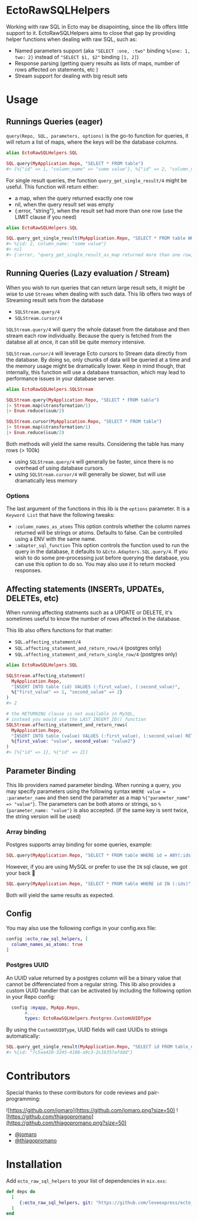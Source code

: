 # EctoRawSQLHelpers

Working with raw SQL in Ecto may be disapointing, since the lib offers little support to it.
EctoRawSQLHelpers aims to close that gap by providing helper functions when dealing with raw SQL, such as:
- Named parameters support (aka `"SELECT :one, :two"` binding `%{one: 1, two: 2}` instead of `"SELECT $1, $2"` binding `[1, 2]`)
- Response parsing (getting query results as lists of maps, number of rows affected on statements, etc )
- Stream support for dealing with big result sets

# Usage 

## Runnings Queries (eager)

`query(Repo, SQL, parameters, options)` is the go-to function for queries, it will return a list of maps, where the keys will be the database columns.
```elixir
alias EctoRawSQLHelpers.SQL

SQL.query(MyApplication.Repo, "SELECT * FROM table")
#> [%{"id" => 1, "column_name" => "some value"}, %{"id" => 2, "column_name" => "some value"}]
```


For single result queries, the function `query_get_single_result/4` might be useful. This function will return either:
- a map, when the query returned exactly one row
- nil, when the query result set was empty
- {:error, "string"}, when the result set had more than one row (use the LIMIT clause if you need)

```elixir
alias EctoRawSQLHelpers.SQL

SQL.query_get_single_result(MyApplication.Repo, "SELECT * FROM table WHERE id = :id", %{id: 2}, column_names_as_atoms: true)
#> %{id: 2, column_name: "some value"}
#> nil
#> {:error, "query_get_single_result_as_map returned more than one row, 2 rows returned"}

```

## Running Queries (Lazy evaluation / Stream)
When you wish to run queries that can return large result sets, it might be wise to use `Streams` when dealing with such data.
This lib offers two ways of Streaming result sets from the database
- `SQLStream.query/4`
- `SQLStream.cursor/4`

`SQLStream.query/4` will query the whole dataset from the database and then stream each row individually. Because the query is fetched from the databse all at once, it can still be quite memory intensive.

`SQLStream.cursor/4` will leverage Ecto cursors to Stream data directly from the database. By doing so, only chunks of data will be queried at a time and the memory usage might be dramatically lower.
Keep in mind though, that internally, this function will use a database transaction, which may lead to performance issues in your database server.

```elixir
alias EctoRawSQLHelpers.SQLStream

SQLStream.query(MyApplication.Repo, "SELECT * FROM table")
|> Stream.map(&transformation/1)
|> Enum.reduce(&sum/2)

SQLStream.cursor(MyApplication.Repo, "SELECT * FROM table")
|> Stream.map(&transformation/1)
|> Enum.reduce(&sum/2)
```
Both methods will yield the same results. Considering the table has many rows (> 100k)
- using `SQLStream.query/4` will generally be faster, since there is no overhead of using database cursors.
- using `SQLStream.cursor/4` will generally be slower, but will use dramatically less memory 

### Options

The last argument of the functions in this lib is the `options` parameter. It is a `Keyword List` that have the following tweaks: 
- `:column_names_as_atoms` This option controls whether the column names returned will be strings or atoms. Defaults to false. Can be controlled using a ENV with the same name.
- `:adapter_sql_function` This option controls the function used to run the query in the database, it defaults to `&Ecto.Adapters.SQL.query/4`. If you wish to do some pre-processing just before querying the database, you can use this option to do so. You may also use it to return mocked responses.

## Affecting statements (INSERTs, UPDATEs, DELETEs, etc)
When running affecting statments such as a UPDATE or DELETE, it's sometimes useful to know the number of rows affected in the database.

This lib also offers functions for that matter:
- `SQL.affecting_statement/4`
- `SQL.affecting_statement_and_return_rows/4` (postgres only)
- `SQL.affecting_statement_and_return_single_row/4` (postgres only)

```elixir
alias EctoRawSQLHelpers.SQL

SQLStream.affecting_statement(
  MyApplication.Repo,
  "INSERT INTO table (id) VALUES (:first_value), (:second_value)",
  %{"first_value" => 1, "second_value" => 2}
)
#> 2

# the RETURNING clause is not available in MySQL,
# instead you would use the LAST_INSERT_ID() function
SQLStream.affecting_statement_and_return_rows(
  MyApplication.Repo,
  "INSERT INTO table (value) VALUES (:first_value), (:second_value) RETURNING id",
  %{first_value: "value", second_value: "value2"}
)
#> [%{"id" => 1}, %{"id" => 2}]
```

## Parameter Binding
This lib providers named parameter binding. When running a query, you may specify parameters using the following syntax `WHERE value = :parameter_name` and then send the parameter as a map `%{"parameter_name" => "value"}`.
The parameters can be both atoms or strings, so `%{parameter_name: "value"}` is also accepted. (if the same key is sent twice, the string version will be used)

### Array binding
Postgres supports array binding for some queries, example:

```elixir
SQL.query(MyApplication.Repo, "SELECT * FROM table WHERE id = ANY(:ids)", %{ids: [1, 2, 3]})
```
However, if you are using MySQL or prefer to use the `IN` sql clause, we got your back 🙂

```elixir
SQL.query(MyApplication.Repo, "SELECT * FROM table WHERE id IN (:ids)", %{ids: {:in, [1, 2, 3]}})
```

Both will yield the same results as expected.

## Config
You may also use the following configs in your config.exs file:
```elixir
config :ecto_raw_sql_helpers, [
  column_names_as_atoms: true
]
```

### Postgres UUID
An UUID value returned by a postgres column will be a binary value that cannot be differenciated from a regular string. This lib also provides a custom UUID handler that can be activated by including the following option in your Repo config:
```elixir
  config :myapp, MyApp.Repo,
       #...
       types: EctoRawSQLHelpers.Postgrex.CustomUUIDType
```
By using the `CustomUUIDType`, UUID fields will cast UUIDs to strings automatically:

```elixir
SQL.query_get_single_result(MyApplication.Repo, "SELECT id FROM table_uuid WHERE id = :id", %{id: "7c5aa420-3245-4188-a9c3-2c16357afddd"})
#> %{id: "7c5aa420-3245-4188-a9c3-2c16357afddd"}
```


# Contributors
Special thanks to these contributors for code reviews and pair-programming:

![https://github.com/jomaro](https://github.com/jomaro.png?size=50)
![https://github.com/thiagopromano](https://github.com/thiagopromano.png?size=50)

- [@jomaro](https://github.com/jomaro)
- [@thiagopromano](https://github.com/thiagopromano)
# Installation

Add `ecto_raw_sql_helpers` to your list of dependencies in `mix.exs`:

```elixir
def deps do
  [
     {:ecto_raw_sql_helpers, git: "https://github.com/leveexpress/ecto_raw_sql_helpers.git", branch: "main"},
  ]
end
```

